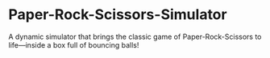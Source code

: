 # Paper-Rock-Scissors-Simulator
A dynamic simulator that brings the classic game of Paper-Rock-Scissors to life—inside a box full of bouncing balls!
